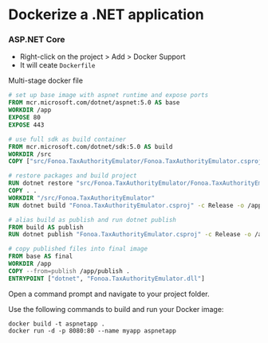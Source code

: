 # Dockerize a .NET application

### ASP.NET Core 

* Right-click on the project > Add > Docker Support
* It will ceate `Dockerfile`

Multi-stage docker file

```Dockerfile
# set up base image with aspnet runtime and expose ports
FROM mcr.microsoft.com/dotnet/aspnet:5.0 AS base
WORKDIR /app
EXPOSE 80
EXPOSE 443

# use full sdk as build container
FROM mcr.microsoft.com/dotnet/sdk:5.0 AS build
WORKDIR /src
COPY ["src/Fonoa.TaxAuthorityEmulator/Fonoa.TaxAuthorityEmulator.csproj", "Fonoa.TaxAuthorityEmulator/"]

# restore packages and build project
RUN dotnet restore "src/Fonoa.TaxAuthorityEmulator/Fonoa.TaxAuthorityEmulator.csproj"
COPY . .
WORKDIR "/src/Fonoa.TaxAuthorityEmulator"
RUN dotnet build "Fonoa.TaxAuthorityEmulator.csproj" -c Release -o /app/build

# alias build as publish and run dotnet publish
FROM build AS publish
RUN dotnet publish "Fonoa.TaxAuthorityEmulator.csproj" -c Release -o /app/publish

# copy published files into final image
FROM base AS final
WORKDIR /app
COPY --from=publish /app/publish .
ENTRYPOINT ["dotnet", "Fonoa.TaxAuthorityEmulator.dll"]
```

Open a command prompt and navigate to your project folder.

Use the following commands to build and run your Docker image:

    docker build -t aspnetapp .
    docker run -d -p 8080:80 --name myapp aspnetapp
    
    

